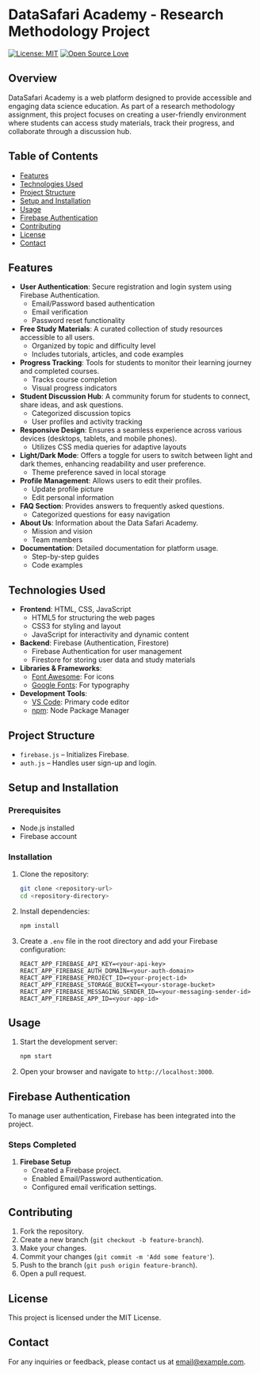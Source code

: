 # DataSafari Academy - Research Methodology Project

[![License: MIT](https://img.shields.io/badge/License-MIT-yellow.svg)](https://opensource.org/licenses/MIT)
[![Open Source Love](https://badges.frapsoft.com/os/v1/open-source.svg?v=103)](https://opensource.org/)

## Overview

DataSafari Academy is a web platform designed to provide accessible and engaging data science education. As part of a research methodology assignment, this project focuses on creating a user-friendly environment where students can access study materials, track their progress, and collaborate through a discussion hub.

## Table of Contents

-   [Features](#features)
-   [Technologies Used](#technologies-used)
-   [Project Structure](#project-structure)
-   [Setup and Installation](#setup-and-installation)
-   [Usage](#usage)
-   [Firebase Authentication](#firebase-authentication)
-   [Contributing](#contributing)
-   [License](#license)
-   [Contact](#contact)

## Features

-   **User Authentication**: Secure registration and login system using Firebase Authentication.
    -   Email/Password based authentication
    -   Email verification
    -   Password reset functionality
-   **Free Study Materials**: A curated collection of study resources accessible to all users.
    -   Organized by topic and difficulty level
    -   Includes tutorials, articles, and code examples
-   **Progress Tracking**: Tools for students to monitor their learning journey and completed courses.
    -   Tracks course completion
    -   Visual progress indicators
-   **Student Discussion Hub**: A community forum for students to connect, share ideas, and ask questions.
    -   Categorized discussion topics
    -   User profiles and activity tracking
-   **Responsive Design**: Ensures a seamless experience across various devices (desktops, tablets, and mobile phones).
    -   Utilizes CSS media queries for adaptive layouts
-   **Light/Dark Mode**: Offers a toggle for users to switch between light and dark themes, enhancing readability and user preference.
    -   Theme preference saved in local storage
-   **Profile Management**: Allows users to edit their profiles.
    -   Update profile picture
    -   Edit personal information
-   **FAQ Section**: Provides answers to frequently asked questions.
    -   Categorized questions for easy navigation
-   **About Us**: Information about the Data Safari Academy.
    -   Mission and vision
    -   Team members
-   **Documentation**: Detailed documentation for platform usage.
    -   Step-by-step guides
    -   Code examples

## Technologies Used

-   **Frontend**: HTML, CSS, JavaScript
    -   HTML5 for structuring the web pages
    -   CSS3 for styling and layout
    -   JavaScript for interactivity and dynamic content
-   **Backend**: Firebase (Authentication, Firestore)
    -   Firebase Authentication for user management
    -   Firestore for storing user data and study materials
-   **Libraries & Frameworks**:
    -   [Font Awesome](https://fontawesome.com/): For icons
    -   [Google Fonts](https://fonts.google.com/): For typography
-   **Development Tools**:
    -   [VS Code](https://code.visualstudio.com/): Primary code editor
    -   [npm](https://www.npmjs.com/): Node Package Manager

## Project Structure

- `firebase.js` – Initializes Firebase.
- `auth.js` – Handles user sign-up and login.

## Setup and Installation

### Prerequisites

- Node.js installed
- Firebase account

### Installation

1. Clone the repository:
   ```bash
   git clone <repository-url>
   cd <repository-directory>
   ```

2. Install dependencies:
   ```bash
   npm install
   ```

3. Create a `.env` file in the root directory and add your Firebase configuration:
   ```env
   REACT_APP_FIREBASE_API_KEY=<your-api-key>
   REACT_APP_FIREBASE_AUTH_DOMAIN=<your-auth-domain>
   REACT_APP_FIREBASE_PROJECT_ID=<your-project-id>
   REACT_APP_FIREBASE_STORAGE_BUCKET=<your-storage-bucket>
   REACT_APP_FIREBASE_MESSAGING_SENDER_ID=<your-messaging-sender-id>
   REACT_APP_FIREBASE_APP_ID=<your-app-id>
   ```

## Usage

1. Start the development server:
   ```bash
   npm start
   ```

2. Open your browser and navigate to `http://localhost:3000`.

## Firebase Authentication

To manage user authentication, Firebase has been integrated into the project.

### Steps Completed

1. **Firebase Setup**
   - Created a Firebase project.
   - Enabled Email/Password authentication.
   - Configured email verification settings.

## Contributing

1. Fork the repository.
2. Create a new branch (`git checkout -b feature-branch`).
3. Make your changes.
4. Commit your changes (`git commit -m 'Add some feature'`).
5. Push to the branch (`git push origin feature-branch`).
6. Open a pull request.

## License

This project is licensed under the MIT License.

## Contact

For any inquiries or feedback, please contact us at [email@example.com](mailto:email@example.com).
